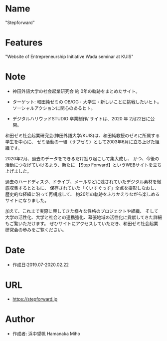 # Name	

"Stepforward"	

# Features	

"Website of Entrepreneurship Initiative Wada seminar at KUIS"	

# Note	

- 神田外語大学の社会起業研究会 約 0年の軌跡をまとめたサイト。	

- ターゲット: 和田純ゼミの OB/OG・大学生・新しいことに挑戦したいヒト。ソーシャルアクションに関心のあるヒト。	

- デジタルハリウッドSTUDIO 卒業制作/ サイトは、2020 年 2月22日に公開。	

和田ゼミ社会起業研究会(神田外語大学/KUIS)は、和田純教授のゼミに所属する学生を中心に、
ゼミ活動の一環（サブゼミ）として2003年6月に立ち上げた組織です。

2020年2月、過去のデータをできるだけ掘り起こして集大成し、
かつ、今後の活動につなげていけるよう、新たに 【Step Forward】というWEBサイトを立ち上げました。

過去のハードディスク、ドライブ、メールなどに残されていたデジタル素材を徹底収集するとともに、
保存されていた「くいすぐっず」全点を撮影しなおし、歴史的な経緯に沿って再構成して、
約20年の軌跡をふりかえりながら楽しめるサイトになりました。

加えて、これまで実際に興してきた様々な性格のプロジェクトや組織、
そして大学の活性化、大学と社会との連携強化、幕張地域の活性化に貢献してきた詳細もご覧いただけます。
ぜひサイトにアクセスしていただき、和田ゼミ社会起業研究会の歩みをご覧ください。

# Date	

- 作成日:2019.07-2020.02.22 	

# URL	

- https://stepforward.jp	


# Author	

- 作成者: 浜中望帆 Hamanaka Miho	
